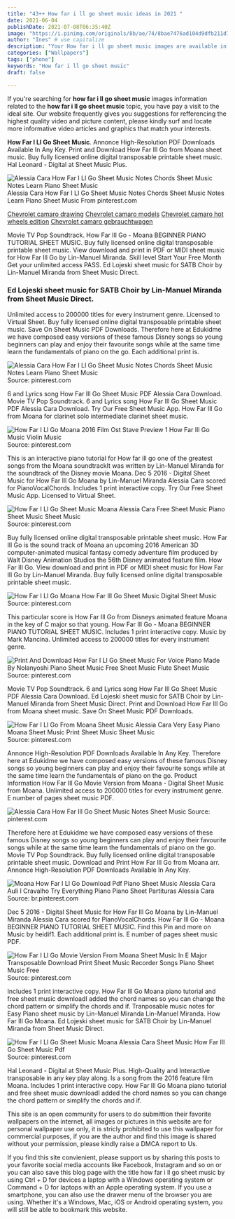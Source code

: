 ```yaml
---
title: "43++ How far i ll go sheet music ideas in 2021 "
date: 2021-06-04
publishDate: 2021-07-08T06:35:40Z
image: "https://i.pinimg.com/originals/8b/ae/74/8bae7476ad104d9dfb211d77046f73f3.png"
author: "Ines" # use capitalize
description: "Your How far i ll go sheet music images are available in this site. How far i ll go sheet music are a topic that is being searched for and liked by netizens today. You can Download the How far i ll go sheet music files here. Find and Download all free images."
categories: ["Wallpapers"]
tags: ["phone"]
keywords: "How far i ll go sheet music"
draft: false

---
```


If you're searching for **how far i ll go sheet music** images information related to the **how far i ll go sheet music** topic, you have pay a visit to the ideal  site.  Our website frequently  gives you  suggestions  for refferencing  the highest  quality video and picture  content, please kindly surf and locate more informative video articles and graphics  that match your interests.

**How Far I Ll Go Sheet Music**. Annonce High-Resolution PDF Downloads Available In Any Key. Print and Download How Far Ill Go from Moana sheet music. Buy fully licensed online digital transposable printable sheet music. Hal Leonard - Digital at Sheet Music Plus.

![Alessia Cara How Far I Ll Go Sheet Music Notes Chords Sheet Music Notes Learn Piano Sheet Music](https://i.pinimg.com/736x/da/b7/0e/dab70e5bea554ad49ccbbf8f75e80534.jpg "Alessia Cara How Far I Ll Go Sheet Music Notes Chords Sheet Music Notes Learn Piano Sheet Music")
Alessia Cara How Far I Ll Go Sheet Music Notes Chords Sheet Music Notes Learn Piano Sheet Music From pinterest.com

[Chevrolet camaro drawing](/chevrolet-camaro-drawing/)
[Chevrolet camaro models](/chevrolet-camaro-models/)
[Chevrolet camaro hot wheels edition](/chevrolet-camaro-hot-wheels-edition/)
[Chevrolet camaro gebrauchtwagen](/chevrolet-camaro-gebrauchtwagen/)

Movie TV Pop Soundtrack. How Far Ill Go - Moana BEGINNER PIANO TUTORIAL SHEET MUSIC. Buy fully licensed online digital transposable printable sheet music. View download and print in PDF or MIDI sheet music for How Far Ill Go by Lin-Manuel Miranda. Skill level Start Your Free Month Get your unlimited access PASS. Ed Lojeski sheet music for SATB Choir by Lin-Manuel Miranda from Sheet Music Direct.

### Ed Lojeski sheet music for SATB Choir by Lin-Manuel Miranda from Sheet Music Direct.

Unlimited access to 200000 titles for every instrument genre. Licensed to Virtual Sheet. Buy fully licensed online digital transposable printable sheet music. Save On Sheet Music PDF Downloads. Therefore here at Edukidme we have composed easy versions of these famous Disney songs so young beginners can play and enjoy their favourite songs while at the same time learn the fundamentals of piano on the go. Each additional print is.


![Alessia Cara How Far I Ll Go Sheet Music Notes Chords Sheet Music Notes Learn Piano Sheet Music](https://i.pinimg.com/736x/da/b7/0e/dab70e5bea554ad49ccbbf8f75e80534.jpg "Alessia Cara How Far I Ll Go Sheet Music Notes Chords Sheet Music Notes Learn Piano Sheet Music")
Source: pinterest.com

6 and Lyrics song How Far Ill Go Sheet Music PDF Alessia Cara Download. Movie TV Pop Soundtrack. 6 and Lyrics song How Far Ill Go Sheet Music PDF Alessia Cara Download. Try Our Free Sheet Music App. How Far Ill Go from Moana for clarinet solo intermediate clarinet sheet music.

![How Far I Ll Go Moana 2016 Film Ost Stave Preview 1 How Far Ill Go Music Violin Music](https://i.pinimg.com/originals/69/cf/e2/69cfe28c83a1753b983b0f63b0104ed9.png "How Far I Ll Go Moana 2016 Film Ost Stave Preview 1 How Far Ill Go Music Violin Music")
Source: pinterest.com

This is an interactive piano tutorial for How far ill go one of the greatest songs from the Moana soundtrackIt was written by Lin-Manuel Miranda for the soundtrack of the Disney movie Moana. Dec 5 2016 - Digital Sheet Music for How Far Ill Go Moana by Lin-Manuel Miranda Alessia Cara scored for PianoVocalChords. Includes 1 print interactive copy. Try Our Free Sheet Music App. Licensed to Virtual Sheet.

![How Far I Ll Go Sheet Music Moana Alessia Cara Free Sheet Music Piano Sheet Music Sheet Music](https://i.pinimg.com/736x/6e/dc/99/6edc994aa3437d2754773a2adb105e55.jpg "How Far I Ll Go Sheet Music Moana Alessia Cara Free Sheet Music Piano Sheet Music Sheet Music")
Source: pinterest.com

Buy fully licensed online digital transposable printable sheet music. How Far Ill Go is the sound track of Moana an upcoming 2016 American 3D computer-animated musical fantasy comedy adventure film produced by Walt Disney Animation Studios the 56th Disney animated feature film. How Far Ill Go. View download and print in PDF or MIDI sheet music for How Far Ill Go by Lin-Manuel Miranda. Buy fully licensed online digital transposable printable sheet music.

![How Far I Ll Go Moana How Far Ill Go Sheet Music Digital Sheet Music](https://i.pinimg.com/originals/10/0c/e7/100ce7f6c84fb8ae1f37f36f21c36e82.png "How Far I Ll Go Moana How Far Ill Go Sheet Music Digital Sheet Music")
Source: pinterest.com

This particular score is How Far Ill Go from Disneys animated feature Moana in the key of C major so that young. How Far Ill Go - Moana BEGINNER PIANO TUTORIAL SHEET MUSIC. Includes 1 print interactive copy. Music by Mark Mancina. Unlimited access to 200000 titles for every instrument genre.

![Print And Download How Far I Ll Go Sheet Music For Voice Piano Made By Nolanyoshi Piano Sheet Music Free Sheet Music Flute Sheet Music](https://i.pinimg.com/originals/e9/43/48/e943487617274c91bd4bde7ae2ad35c0.jpg "Print And Download How Far I Ll Go Sheet Music For Voice Piano Made By Nolanyoshi Piano Sheet Music Free Sheet Music Flute Sheet Music")
Source: pinterest.com

Movie TV Pop Soundtrack. 6 and Lyrics song How Far Ill Go Sheet Music PDF Alessia Cara Download. Ed Lojeski sheet music for SATB Choir by Lin-Manuel Miranda from Sheet Music Direct. Print and Download How Far Ill Go from Moana sheet music. Save On Sheet Music PDF Downloads.

![How Far I Ll Go From Moana Sheet Music Alessia Cara Very Easy Piano Moana Sheet Music Print Sheet Music Sheet Music](https://i.pinimg.com/originals/b6/34/c4/b634c4a041868b588188c481d44b0598.png "How Far I Ll Go From Moana Sheet Music Alessia Cara Very Easy Piano Moana Sheet Music Print Sheet Music Sheet Music")
Source: pinterest.com

Annonce High-Resolution PDF Downloads Available In Any Key. Therefore here at Edukidme we have composed easy versions of these famous Disney songs so young beginners can play and enjoy their favourite songs while at the same time learn the fundamentals of piano on the go. Product Information How Far Ill Go Movie Version from Moana - Digital Sheet Music from Moana. Unlimited access to 200000 titles for every instrument genre. E number of pages sheet music PDF.

![Alessia Cara How Far Ill Go Sheet Music Notes Sheet Music](https://i.pinimg.com/originals/6b/f8/7b/6bf87b4fec1877e04d940018f029118c.png "Alessia Cara How Far Ill Go Sheet Music Notes Sheet Music")
Source: pinterest.com

Therefore here at Edukidme we have composed easy versions of these famous Disney songs so young beginners can play and enjoy their favourite songs while at the same time learn the fundamentals of piano on the go. Movie TV Pop Soundtrack. Buy fully licensed online digital transposable printable sheet music. Download and Print How Far Ill Go from Moana arr. Annonce High-Resolution PDF Downloads Available In Any Key.

![Moana How Far I Ll Go Download Pdf Piano Sheet Music Alessia Cara Auli I Cravalho Try Everything Piano Piano Sheet Partituras Alessia Cara](https://i.pinimg.com/originals/1c/7d/9b/1c7d9b848dc59774f23b5dd564273cb7.png "Moana How Far I Ll Go Download Pdf Piano Sheet Music Alessia Cara Auli I Cravalho Try Everything Piano Piano Sheet Partituras Alessia Cara")
Source: br.pinterest.com

Dec 5 2016 - Digital Sheet Music for How Far Ill Go Moana by Lin-Manuel Miranda Alessia Cara scored for PianoVocalChords. How Far Ill Go - Moana BEGINNER PIANO TUTORIAL SHEET MUSIC. Find this Pin and more on Music by heidif1. Each additional print is. E number of pages sheet music PDF.

![How Far I Ll Go Movie Version From Moana Sheet Music In E Major Transposable Download Print Sheet Music Recorder Songs Piano Sheet Music Free](https://i.pinimg.com/originals/cf/d5/4c/cfd54cd182d941908aa8b6ab62555a12.gif "How Far I Ll Go Movie Version From Moana Sheet Music In E Major Transposable Download Print Sheet Music Recorder Songs Piano Sheet Music Free")
Source: pinterest.com

Includes 1 print interactive copy. How Far Ill Go Moana piano tutorial and free sheet music downloadI added the chord names so you can change the chord pattern or simplify the chords and if. Tranposable music notes for Easy Piano sheet music by Lin-Manuel Miranda Lin-Manuel Miranda. How Far Ill Go Moana. Ed Lojeski sheet music for SATB Choir by Lin-Manuel Miranda from Sheet Music Direct.

![How Far I Ll Go Sheet Music Moana Alessia Cara Sheet Music How Far Ill Go Sheet Music Pdf](https://i.pinimg.com/originals/8b/ae/74/8bae7476ad104d9dfb211d77046f73f3.png "How Far I Ll Go Sheet Music Moana Alessia Cara Sheet Music How Far Ill Go Sheet Music Pdf")
Source: pinterest.com

Hal Leonard - Digital at Sheet Music Plus. High-Quality and Interactive transposable in any key play along. Is a song from the 2016 feature film Moana. Includes 1 print interactive copy. How Far Ill Go Moana piano tutorial and free sheet music downloadI added the chord names so you can change the chord pattern or simplify the chords and if.

This site is an open community for users to do submittion their favorite wallpapers on the internet, all images or pictures in this website are for personal wallpaper use only, it is stricly prohibited to use this wallpaper for commercial purposes, if you are the author and find this image is shared without your permission, please kindly raise a DMCA report to Us.

If you find this site convienient, please support us by sharing this posts to your favorite social media accounts like Facebook, Instagram and so on or you can also save this blog page with the title how far i ll go sheet music by using Ctrl + D for devices a laptop with a Windows operating system or Command + D for laptops with an Apple operating system. If you use a smartphone, you can also use the drawer menu of the browser you are using. Whether it's a Windows, Mac, iOS or Android operating system, you will still be able to bookmark this website.
